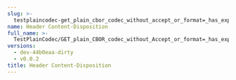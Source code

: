```yaml
---
slug: >-
  testplaincodec-get_plain_cbor_codec_without_accept_or_format=_has_expected_"cbor"_content-type_and_body_as-is-header_content-disposition
name: Header Content-Disposition
full_name: >-
  TestPlainCodec/GET_plain_CBOR_codec_without_Accept_or_format=_has_expected_"cbor"_Content-Type_and_body_as-is/Header_Content-Disposition
versions:
  - dev-44b0eaa-dirty
  - v0.0.2
title: Header Content-Disposition
---
```


